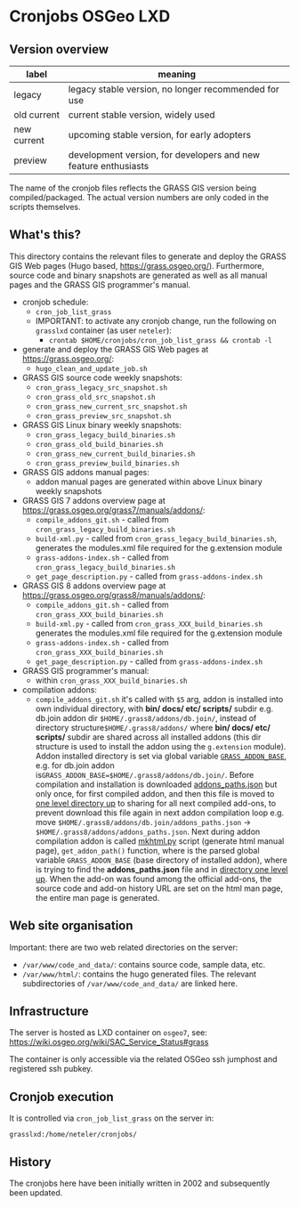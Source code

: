 # Cronjobs OSGeo LXD

## Version overview

| **label**   | **meaning**                                                     |
| ----------- | --------------------------------------------------------------- |
| legacy      | legacy stable version, no longer recommended for use            |
| old current | current stable version, widely used                             |
| new current | upcoming stable version, for early adopters                     |
| preview     | development version, for developers and new feature enthusiasts |

The name of the cronjob files reflects the GRASS GIS version being compiled/packaged.
The actual version numbers are only coded in the scripts themselves.

## What's this?

This directory contains the relevant files to generate and deploy the GRASS GIS
Web pages (Hugo based, <https://grass.osgeo.org/>). Furthermore, source code and
binary snapshots are generated as well as all manual pages and the GRASS GIS
programmer's manual.

* cronjob schedule:
  * `cron_job_list_grass`
  * IMPORTANT: to activate any cronjob change, run the following on `grasslxd`
    container (as user `neteler`):
    * `crontab $HOME/cronjobs/cron_job_list_grass && crontab -l`
* generate and deploy the GRASS GIS Web pages at <https://grass.osgeo.org/>:
  * `hugo_clean_and_update_job.sh`
* GRASS GIS source code weekly snapshots:
  * `cron_grass_legacy_src_snapshot.sh`
  * `cron_grass_old_src_snapshot.sh`
  * `cron_grass_new_current_src_snapshot.sh`
  * `cron_grass_preview_src_snapshot.sh`
* GRASS GIS Linux binary weekly snapshots:
  * `cron_grass_legacy_build_binaries.sh`
  * `cron_grass_old_build_binaries.sh`
  * `cron_grass_new_current_build_binaries.sh`
  * `cron_grass_preview_build_binaries.sh`
* GRASS GIS addons manual pages:
  * addon manual pages are generated within above Linux binary weekly snapshots
* GRASS GIS 7 addons overview page at <https://grass.osgeo.org/grass7/manuals/addons/>:
  * `compile_addons_git.sh` - called from `cron_grass_legacy_build_binaries.sh`
  * `build-xml.py` - called from `cron_grass_legacy_build_binaries.sh`,
    generates the modules.xml file required for the g.extension module
  * `grass-addons-index.sh` - called from `cron_grass_legacy_build_binaries.sh`
  * `get_page_description.py` - called from `grass-addons-index.sh`
* GRASS GIS 8 addons overview page at <https://grass.osgeo.org/grass8/manuals/addons/>:
  * `compile_addons_git.sh` - called from `cron_grass_XXX_build_binaries.sh`
  * `build-xml.py` - called from `cron_grass_XXX_build_binaries.sh`
    generates the modules.xml file required for the g.extension module
  * `grass-addons-index.sh` - called from `cron_grass_XXX_build_binaries.sh`
  * `get_page_description.py` - called from `grass-addons-index.sh`
* GRASS GIS programmer's manual:
  * within `cron_grass_XXX_build_binaries.sh`
* compilation addons:
  * `compile_addons_git.sh` it's called with `$5` arg, addon is
installed into own individual directory, with **bin/ docs/ etc/ scripts/**
subdir e.g. db.join addon dir `$HOME/.grass8/addons/db.join/`, instead of
directory structure`$HOME/.grass8/addons/` where **bin/ docs/ etc/ scripts/**
subdir are shared across all installed addons (this dir structure is used
to install the addon using the `g.extension` module). Addon installed directory
is set via global variable [`GRASS_ADDON_BASE`](https://github.com/OSGeo/grass-addons/pull/656/commits/8c08184415ec32fe409bf09b2599b0506d7650ab#diff-f0fc8363c0e166fdbe9eecb74a9e261498ec0bbf15500e56b1bb1b5ba7afb900L119),
e.g. for db.join addon is`GRASS_ADDON_BASE=$HOME/.grass8/addons/db.join/`.
Before compilation and installation is downloaded [addons_paths.json](https://github.com/OSGeo/grass-addons/pull/656/commits/8c08184415ec32fe409bf09b2599b0506d7650ab#diff-f0fc8363c0e166fdbe9eecb74a9e261498ec0bbf15500e56b1bb1b5ba7afb900R128)
but only once, for first compiled addon, and then this file is moved to
[one level directory up](https://github.com/OSGeo/grass-addons/pull/656/commits/8c08184415ec32fe409bf09b2599b0506d7650ab#diff-f0fc8363c0e166fdbe9eecb74a9e261498ec0bbf15500e56b1bb1b5ba7afb900R133)
to sharing for all next compiled add-ons, to prevent download this file
again in next addon compilation loop e.g. move
`$HOME/.grass8/addons/db.join/addons_paths.json` -> `$HOME/.grass8/addons/addons_paths.json`.
Next during addon compilation addon is called
[mkhtml.py](https://github.com/OSGeo/grass/blob/main/utils/mkhtml.py)
script (generate html manual page), `get_addon_path()` function, where is
the parsed global variable `GRASS_ADDON_BASE` (base directory of installed
addon), where is trying to find the **addons_paths.json** file and in
[directory one level up](https://github.com/OSGeo/grass/pull/2054/commits/5a374101a825c451675d18b0d59e6ac99ee6cb02#diff-3e1684c5c5d40b273b6488a9b5a5558f556d2bcf2973ba5106b6125e01aa6959R314).
When the add-on was found among the official add-ons, the source code
and add-on history URL are set on the html man page, the entire man
page is generated.

## Web site organisation

Important: there are two web related directories on the server:

* `/var/www/code_and_data/`: contains source code, sample data, etc.
* `/var/www/html/`: contains the hugo generated files. The relevant
  subdirectories of `/var/www/code_and_data/` are linked here.

## Infrastructure

The server is hosted as LXD container on `osgeo7`, see:
<https://wiki.osgeo.org/wiki/SAC_Service_Status#grass>

The container is only accessible via the related OSGeo ssh jumphost and
registered ssh pubkey.

## Cronjob execution

It is controlled via `cron_job_list_grass` on the server in:

```text
grasslxd:/home/neteler/cronjobs/
```

## History

The cronjobs here have been initially written in 2002 and subsequently been updated.
